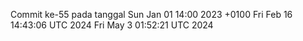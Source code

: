 Commit ke-55 pada tanggal Sun Jan 01 14:00 2023 +0100
Fri Feb 16 14:43:06 UTC 2024
Fri May  3 01:52:21 UTC 2024
